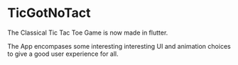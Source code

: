 # TicGotNoTact

The Classical Tic Tac Toe Game is now made in flutter.

The App encompases some interesting interesting UI and animation choices to give a good user experience for all.
